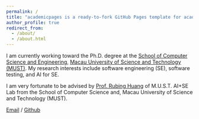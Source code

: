 ```yaml
---
permalink: /
title: "academicpages is a ready-to-fork GitHub Pages template for academic personal websites"
author_profile: true
redirect_from: 
  - /about/
  - /about.html
---
```


I am currently working toward the Ph.D. degree at the [School of Computer Science and Engineering](https://fie.must.edu.mo/page/id-1434.html?locale=en_US), [Macau University of Science and Technology (MUST)](https://www.must.edu.mo/index.html?locale=en_US). My research interests include software engineering (SE), software testing, and AI for SE.

I am very fortunate to be advised by [Prof. Rubing Huang](https://huangrubing.github.io/) of M.U.S.T. AI+SE Lab from the School of Computer Science and, Macau University of Science and Technology (MUST).


[Email](mailto:3230002105@student.must.edu.mo) / [Github](https://github.com/chenhuicui)
